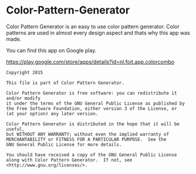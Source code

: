 # Color-Pattern-Generator
Color Pattern Generator is an easy to use color pattern generator. Color patterns are used in almost every design aspect and thats why this app was made.

You can find this app on Google play.

https://play.google.com/store/apps/details?id=nl.foit.app.colorcombo


    Copyright 2015     

    This file is part of Color Pattern Generator.

    Color Pattern Generator is free software: you can redistribute it and/or modify
    it under the terms of the GNU General Public License as published by
    the Free Software Foundation, either version 3 of the License, or
    (at your option) any later version.

    Color Pattern Generator is distributed in the hope that it will be useful,
    but WITHOUT ANY WARRANTY; without even the implied warranty of
    MERCHANTABILITY or FITNESS FOR A PARTICULAR PURPOSE.  See the
    GNU General Public License for more details.

    You should have received a copy of the GNU General Public License
    along with Color Pattern Generator.  If not, see <http://www.gnu.org/licenses/>.

	
